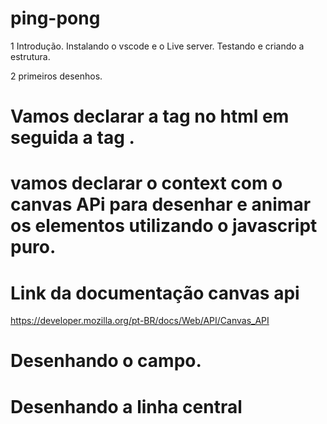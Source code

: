 # ping-pong

1 Introdução.
Instalando o vscode e o Live server.
Testando e criando a estrutura.

2 primeiros desenhos. 
# Vamos declarar a tag <canvas></canvas> no html em seguida  a tag <script></script> .

# vamos declarar o context com o canvas APi para desenhar e animar os elementos utilizando o javascript puro.
# Link da documentação canvas api
<https://developer.mozilla.org/pt-BR/docs/Web/API/Canvas_API>

# Desenhando o campo.
# Desenhando a linha central







